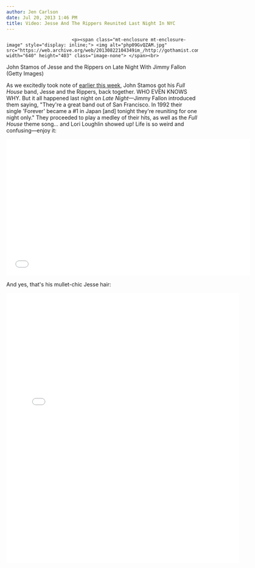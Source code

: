 ```yaml
---
author: Jen Carlson
date: Jul 20, 2013 1:46 PM
title: Video: Jesse And The Rippers Reunited Last Night In NYC
---
```



                            
                            
                            
                            <p><span class="mt-enclosure mt-enclosure-image" style="display: inline;"> <img alt="php09GvQZAM.jpg" src="https://web.archive.org/web/20130822104349im_/http://gothamist.com/attachments/arts_jen/php09GvQZAM.jpg" width="640" height="403" class="image-none"> </span><br>
<span class="photo_caption">John Stamos of Jesse and the Rippers on Late Night With Jimmy Fallon (Getty Images)</span></p>

<p>As we excitedly took note of <a href="https://web.archive.org/web/20130822104349/http://gothamist.com/2013/07/16/john_stamos_is_getting_his_full_hou.php">earlier this week</a>, John Stamos got his <em>Full House</em> band, Jesse and the Rippers, back together. WHO EVEN KNOWS WHY. But it all happened last night on <em>Late Night</em>&#x2014;Jimmy Fallon introduced them saying, &quot;They&apos;re a great band out of San Francisco. In 1992 their single &apos;Forever&apos;  became a #1 in Japan [and] tonight they&apos;re reuniting for one night only.&quot; They proceeded to play a medley of their hits, as well as the <em>Full House</em> theme song... and Lori Loughlin showed up! Life is so weird and confusing&#x2014;enjoy it:</p>

<p><iframe width="640" height="360" src="//web.archive.org/web/20130822104349if_/http://www.youtube.com/embed/Dor96YnM_qo?list=PLykzf464sU9-uj2DvWN3k3S6k_EPDw9pN" frameborder="0" allowfullscreen></iframe></p>

<p>And yes, that&apos;s his mullet-chic Jesse hair: </p>

<center><iframe src="//web.archive.org/web/20130822104349if_/http://instagram.com/p/b8rQKbih30/embed/" width="612" height="710" frameborder="0" scrolling="no" allowtransparency="true"></iframe></center>
                            
                            
                            